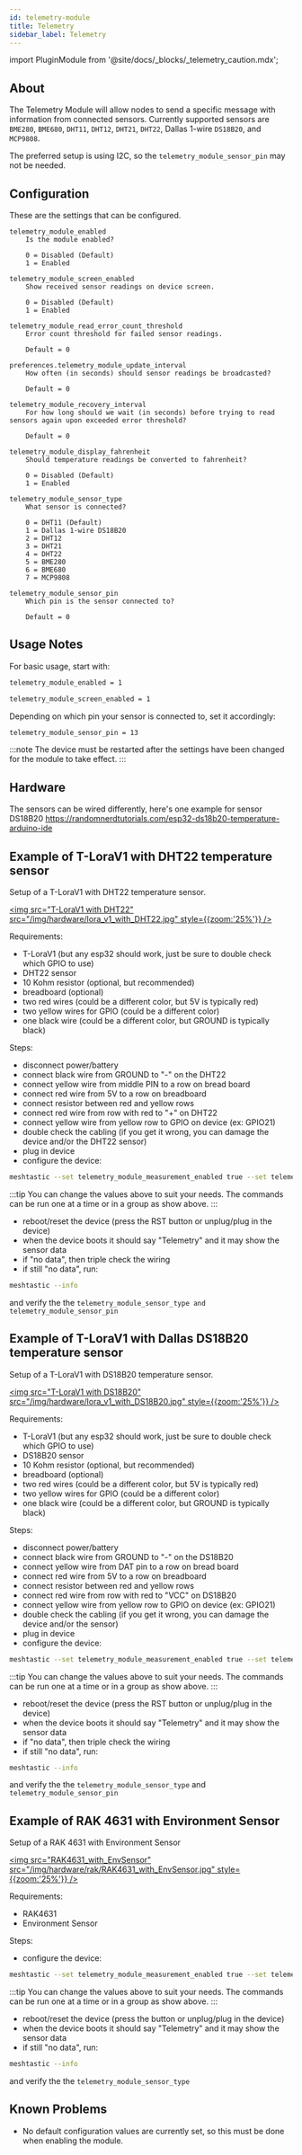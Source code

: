 ```yaml
---
id: telemetry-module
title: Telemetry
sidebar_label: Telemetry
---
```

import PluginModule from '@site/docs/_blocks/_telemetry_caution.mdx';

<PluginModule />

## About

The Telemetry Module will allow nodes to send a specific message with information from connected sensors. Currently supported sensors are `BME280`, `BME680`, `DHT11`, `DHT12`, `DHT21`, `DHT22`, Dallas 1-wire `DS18B20`, and `MCP9808`.

The preferred setup is using I2C, so the `telemetry_module_sensor_pin` may not be needed.

## Configuration

These are the settings that can be configured.

    telemetry_module_enabled
        Is the module enabled?

        0 = Disabled (Default)
        1 = Enabled

    telemetry_module_screen_enabled
        Show received sensor readings on device screen.

        0 = Disabled (Default)
        1 = Enabled

    telemetry_module_read_error_count_threshold
        Error count threshold for failed sensor readings.

        Default = 0

    preferences.telemetry_module_update_interval
        How often (in seconds) should sensor readings be broadcasted?

        Default = 0

    telemetry_module_recovery_interval
        For how long should we wait (in seconds) before trying to read sensors again upon exceeded error threshold?

        Default = 0

    telemetry_module_display_fahrenheit
        Should temperature readings be converted to fahrenheit?

        0 = Disabled (Default)
        1 = Enabled

    telemetry_module_sensor_type
        What sensor is connected?

        0 = DHT11 (Default)
        1 = Dallas 1-wire DS18B20
        2 = DHT12
        3 = DHT21
        4 = DHT22
        5 = BME280
        6 = BME680
        7 = MCP9808

    telemetry_module_sensor_pin
        Which pin is the sensor connected to?

        Default = 0

## Usage Notes

For basic usage, start with:

```bash
telemetry_module_enabled = 1

telemetry_module_screen_enabled = 1
```

Depending on which pin your sensor is connected to, set it accordingly:

```bash
telemetry_module_sensor_pin = 13
```

:::note
The device must be restarted after the settings have been changed for the module to take effect.
:::

## Hardware

The sensors can be wired differently, here's one example for sensor DS18B20 https://randomnerdtutorials.com/esp32-ds18b20-temperature-arduino-ide

## Example of T-LoraV1 with DHT22 temperature sensor

Setup of a T-LoraV1 with DHT22 temperature sensor.

[<img src="T-LoraV1 with DHT22" src="/img/hardware/lora_v1_with_DHT22.jpg" style={{zoom:'25%'}} />](/img/hardware/lora_v1_with_DHT22.jpg)

Requirements:

- T-LoraV1 (but any esp32 should work, just be sure to double check which GPIO to use)
- DHT22 sensor
- 10 Kohm resistor (optional, but recommended)
- breadboard (optional)
- two red wires (could be a different color, but 5V is typically red)
- two yellow wires for GPIO (could be a different color)
- one black wire (could be a different color, but GROUND is typically black)

Steps:

- disconnect power/battery
- connect black wire from GROUND to "-" on the DHT22
- connect yellow wire from middle PIN to a row on bread board
- connect red wire from 5V to a row on breadboard
- connect resistor between red and yellow rows
- connect red wire from row with red to "+" on DHT22
- connect yellow wire from yellow row to GPIO on device (ex: GPIO21)
- double check the cabling (if you get it wrong, you can damage the device and/or the DHT22 sensor)
- plug in device
- configure the device:

```bash
meshtastic --set telemetry_module_measurement_enabled true --set telemetry_module_screen_enabled true --set telemetry_module_update_interval 15 --set telemetry_module_display_farenheit true --set telemetry_module_sensor_type DHT22 --set telemetry_module_sensor_pin 21
```

:::tip
You can change the values above to suit your needs. The commands can be run one at a time or in a group as show above.
:::

- reboot/reset the device (press the RST button or unplug/plug in the device)
- when the device boots it should say "Telemetry" and it may show the sensor data
- if "no data", then triple check the wiring
- if still "no data", run:

```bash
meshtastic --info
```

and verify the the `telemetry_module_sensor_type and` `telemetry_module_sensor_pin`

## Example of T-LoraV1 with Dallas DS18B20 temperature sensor

Setup of a T-LoraV1 with DS18B20 temperature sensor.

[<img src="T-LoraV1 with DS18B20" src="/img/hardware/lora_v1_with_DS18B20.jpg" style={{zoom:'25%'}} />](/img/hardware/lora_v1_with_DS18B20.jpg)

Requirements:

- T-LoraV1 (but any esp32 should work, just be sure to double check which GPIO to use)
- DS18B20 sensor
- 10 Kohm resistor (optional, but recommended)
- breadboard (optional)
- two red wires (could be a different color, but 5V is typically red)
- two yellow wires for GPIO (could be a different color)
- one black wire (could be a different color, but GROUND is typically black)

Steps:

- disconnect power/battery
- connect black wire from GROUND to "-" on the DS18B20
- connect yellow wire from DAT pin to a row on bread board
- connect red wire from 5V to a row on breadboard
- connect resistor between red and yellow rows
- connect red wire from row with red to "VCC" on DS18B20
- connect yellow wire from yellow row to GPIO on device (ex: GPIO21)
- double check the cabling (if you get it wrong, you can damage the device and/or the sensor)
- plug in device
- configure the device:

```bash
meshtastic --set telemetry_module_measurement_enabled true --set telemetry_module_screen_enabled true --set telemetry_module_update_interval 15 --set telemetry_module_display_farenheit true --set telemetry_module_sensor_type DS18B20 --set telemetry_module_sensor_pin 21
```

:::tip
You can change the values above to suit your needs. The commands can be run one at a time or in a group as show above.
:::

- reboot/reset the device (press the RST button or unplug/plug in the device)
- when the device boots it should say "Telemetry" and it may show the sensor data
- if "no data", then triple check the wiring
- if still "no data", run:

```bash
meshtastic --info
```

and verify the the `telemetry_module_sensor_type` and `telemetry_module_sensor_pin`

## Example of RAK 4631 with Environment Sensor

Setup of a RAK 4631 with Environment Sensor

[<img src="RAK4631_with_EnvSensor" src="/img/hardware/rak/RAK4631_with_EnvSensor.jpg" style={{zoom:'25%'}} />](/img/hardware/rak/RAK4631_with_EnvSensor.jpg)

Requirements:

- RAK4631
- Environment Sensor

Steps:

- configure the device:

```bash
meshtastic --set telemetry_module_measurement_enabled true --set telemetry_module_screen_enabled true --set telemetry_module_update_interval 15 --set telemetry_module_display_farenheit true --set telemetry_module_sensor_type 6
```

:::tip
You can change the values above to suit your needs. The commands can be run one at a time or in a group as show above.
:::

- reboot/reset the device (press the button or unplug/plug in the device)
- when the device boots it should say "Telemetry" and it may show the sensor data
- if still "no data", run:

```bash
meshtastic --info
```

and verify the the `telemetry_module_sensor_type`

## Known Problems

- No default configuration values are currently set, so this must be done when enabling the module.
